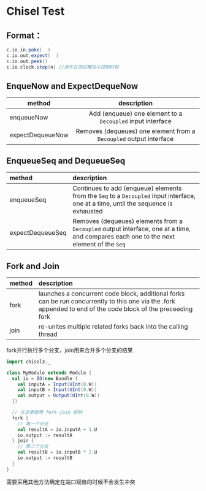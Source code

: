 # Chisel Test

## Format：

```scala
c.io.in.poke(  )
c.io.out.expect(  )
c.io.out.peek()
c.io.clock.step(n) //用于在测试模块中控制时钟
```

## EnqueNow and ExpectDequeNow


| method           |                            description                             |
| ---------------- | :----------------------------------------------------------------: |
| enqueueNow       |     Add (enqueue) one element to a `Decoupled` input interface     |
| expectDequeueNow | Removes (dequeues) one element from a `Decoupled` output interface |

## EnqueueSeq and DequeueSeq

| method           | description                                                                                                                            |
| :--------------- | :------------------------------------------------------------------------------------------------------------------------------------- |
| enqueueSeq       | Continues to add (enqueue) elements from the `Seq` to a `Decoupled` input interface, one at a time, until the sequence is exhausted    |
| expectDequeueSeq | Removes (dequeues) elements from a `Decoupled` output interface, one at a time, and compares each one to the next element of the `Seq` |

## Fork and Join

| method | description                                                                                                                                                   |
| :----- | :------------------------------------------------------------------------------------------------------------------------------------------------------------ |
| fork   | launches a concurrent code block, additional forks can be run concurrently to this one via the .fork appended to end of the code block of the preceeding fork |
| join   | re-unites multiple related forks back into the calling thread                                                                                                 |

fork并行执行多个分支，join用来合并多个分支的结果

```scala
import chisel3._

class MyModule extends Module {
  val io = IO(new Bundle {
    val inputA = Input(UInt(8.W))
    val inputB = Input(UInt(8.W))
    val output = Output(UInt(8.W))
  })

  // 在这里使用 fork-join 结构
  fork {
    // 第一个分支
    val resultA = io.inputA + 1.U
    io.output := resultA
  } join {
    // 第二个分支
    val resultB = io.inputB * 2.U
    io.output := resultB
  }
}
```

需要采用其他方法确定在端口赋值的时候不会发生冲突
